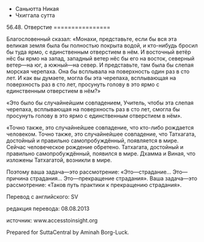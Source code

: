 









* Саньютта Никая
* Чхиггала сутта


56\.48\. Отверстие
\=\=\=\=\=\=\=\=\=\=\=\=\=\=\=\=



Благословенный сказал: «Монахи, представьте, если бы вся эта великая земля была бы полностью покрыта водой, и кто\-нибудь бросил бы туда ярмо, с единственным отверстием в нём\. И восточный ветёр нёс бы ярмо на запад, западный ветер нёс бы его на восток, северный ветер—на юг, а южный—на север\. И представьте, там была бы слепая морская черепаха\. Она бы всплывала на поверхность один раз в сто лет\. И как вы думаете, могла бы эта черепаха, всплывающая на поверхность раз в сто лет, просунуть голову в это ярмо с единственным отверстием в нём?»


«Это было бы случайнейшим совпадением, Учитель, чтобы эта слепая черепаха, всплывающая на поверхность раз в сто лет, смогла бы просунуть голову в это ярмо с единственным отверстием в нём»\.


«Точно также, это случайнейшее совпадение, что кто\-либо рождается человеком\. Точно также, это случайнейшее совпадение, что Татхагата, достойный и правильно самопробуждённый, появляется в мире\. Сейчас человеческое рождение обретено\. Татхагата, достойный и правильно самопробуждённый, появился в мире\. Дхамма и Виная, что изложены Татхагатой, возникли в мире\.


Поэтому ваша задача—это рассмотрение: «Это—страдание… Это—причина страдания… Это—прекращение страдания»\. Ваша задача—это рассмотрение: «Таков путь практики к прекращению страдания»\.



Перевод с английского: SV


редакция перевода: 08\.08\.2013


источник: www\.accesstoinsight\.org


Prepared for SuttaCentral by Aminah Borg\-Luck\.







